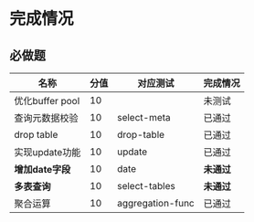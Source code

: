 # 完成情况
## 必做题
| 名称 | 分值 | 对应测试 | 完成情况 |
| ---- | -- | ---- | -------------|
| 优化buffer pool | 10 |  | 未测试 |
| 查询元数据校验 | 10 | select-meta | 已通过 |
| drop table | 10 | drop-table | 已通过|
| 实现update功能 | 10 | update | 已通过 |
| **增加date字段** | 10 | date | **未通过** |
| **多表查询**  | 10 | select-tables | **未通过** |
| 聚合运算 | 10 | aggregation-func | 已通过 |
